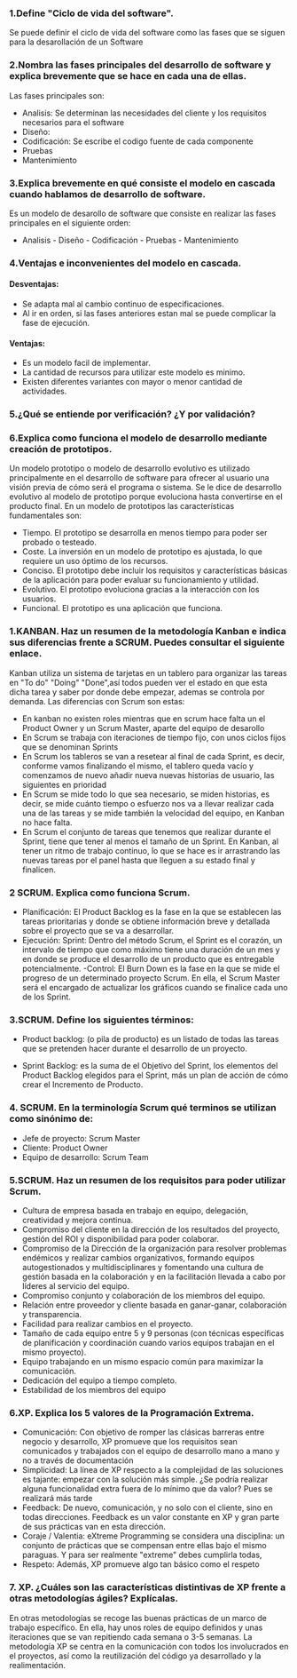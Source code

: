  ### 1.Define "Ciclo de vida del software".
Se puede definir el ciclo de vida del software como las fases que se siguen para la desarollación de un Software


 ### 2.Nombra las fases principales del desarrollo de software y explica brevemente que se hace en cada una de ellas.
Las fases principales son:
- Analisis: Se determinan las necesidades del cliente y los requisitos necesarios para el software
- Diseño: 
- Codificación: Se escribe el codigo fuente de cada componente
- Pruebas
- Mantenimiento


 ### 3.Explica brevemente en qué consiste el modelo en cascada cuando hablamos de desarrollo de software.
 Es un modelo de desarollo de software que consiste en realizar las fases principales en el siguiente orden:
 - Analisis - Diseño - Codificación - Pruebas - Mantenimiento


 ### 4.Ventajas e inconvenientes del modelo en cascada.
 #### Desventajas:
 - Se adapta mal al cambio continuo de especificaciones.
 - Al ir en orden, si las fases anteriores estan mal se puede complicar la fase de ejecución.
 
 #### Ventajas:
 - Es un modelo facil de implementar.
 - La cantidad de recursos para utilizar este modelo es minimo.
 - Existen diferentes variantes con mayor o menor cantidad de actividades.


 ### 5.¿Qué se entiende por verificación? ¿Y por validación?
 

 ### 6.Explica como funciona el modelo de desarrollo mediante creación de prototipos.
Un modelo prototipo o modelo de desarrollo evolutivo es utilizado principalmente en el desarrollo de software para ofrecer al usuario una visión previa de cómo será el programa o sistema. Se le dice de desarrollo evolutivo al modelo de prototipo porque evoluciona hasta convertirse en el producto final.
En un modelo de prototipos las características fundamentales son:

 - Tiempo. El prototipo se desarrolla en menos tiempo para poder ser probado o testeado.
 - Coste. La inversión en un modelo de prototipo es ajustada, lo que requiere un uso óptimo de los recursos.
 - Conciso. El prototipo debe incluir los requisitos y características básicas de la aplicación para poder evaluar su funcionamiento y utilidad.
 - Evolutivo. El prototipo evoluciona gracias a la interacción con los usuarios.
 - Funcional. El prototipo es una aplicación que funciona.

 
 ### 1.KANBAN. Haz un resumen de la metodología Kanban e indica sus diferencias frente a SCRUM. Puedes consultar el siguiente enlace.
  Kanban utiliza un sistema de tarjetas en un tablero para organizar las tareas en "To do" "Doing" "Done",así todos pueden ver el estado en que esta dicha   tarea y saber por donde debe empezar, ademas se controla por demanda. Las diferencias con Scrum son estas:
  - En kanban no existen roles mientras que en scrum hace falta un el Product Owner y un Scrum Master, aparte del equipo de desarollo
  - En Scrum se trabaja con iteraciones de tiempo fijo, con unos ciclos fijos que se denominan Sprints
  - En Scrum los tableros se van a resetear al final de cada Sprint, es decir, conforme vamos finalizando el mismo, el tablero queda vacío y comenzamos de
nuevo añadir nueva nuevas historias de usuario, las siguientes en prioridad
  - En Scrum se mide todo lo que sea necesario, se miden historias, es decir, se mide cuánto tiempo o esfuerzo nos va a llevar realizar cada una de las     tareas y se mide también la velocidad del equipo, en Kanban no hace falta.
  - En Scrum el conjunto de tareas que tenemos que realizar durante el Sprint, tiene que tener al menos el tamaño de un Sprint. En Kanban, al tener un ritmo de trabajo continuo, lo que se hace es ir arrastrando las nuevas tareas por el panel hasta que lleguen a su estado final y finalicen.


 ### 2 SCRUM. Explica como funciona Scrum.
  - Planificación: El Product Backlog es la fase en la que se establecen las tareas prioritarias y donde se obtiene información breve y detallada sobre el proyecto que se va  a desarrollar.
  - Ejecución: Sprint: Dentro del método Scrum, el Sprint es el corazón, un intervalo de tiempo que como máximo tiene una duración de un mes y en donde se produce el desarrollo de un producto que es entregable potencialmente.
  -Control: El Burn Down es la fase en la que se mide el progreso de un determinado proyecto Scrum. En ella, el Scrum Master será el encargado de actualizar los gráficos cuando se finalice cada uno de los Sprint.


 ### 3.SCRUM. Define los siguientes términos:
  - Product backlog: (o pila de producto) es un listado de todas las tareas que se pretenden hacer durante el desarrollo de un proyecto.
 
  - Sprint Backlog: es la suma de el Objetivo del Sprint, los elementos del Product Backlog elegidos para el Sprint, más un plan de acción de cómo crear el     Incremento de Producto.
  
  
  ### 4. SCRUM. En la terminología Scrum qué terminos se utilizan como sinónimo de:
 - Jefe de proyecto: Scrum Master
 - Cliente: Product Owner
 - Equipo de desarrollo: Scrum Team


  ### 5.SCRUM. Haz un resumen de los requisitos para poder utilizar Scrum.
  - Cultura de empresa basada en trabajo en equipo, delegación, creatividad y mejora continua.
  - Compromiso del cliente en la dirección de los resultados del proyecto, gestión del ROI y disponibilidad para poder colaborar.
  - Compromiso de la Dirección de la organización para resolver problemas endémicos y realizar cambios organizativos, formando equipos autogestionados y   multidisciplinares y fomentando una cultura de gestión basada en la colaboración y en la facilitación llevada a cabo por líderes al servicio del equipo.
  -  Compromiso conjunto y colaboración de los miembros del equipo.
  -  Relación entre proveedor y cliente basada en ganar-ganar, colaboración y transparencia.
  -  Facilidad para realizar cambios en el proyecto.
  -  Tamaño de cada equipo entre 5 y 9 personas (con técnicas específicas de planificación y coordinación cuando varios equipos trabajan en el mismo proyecto).
  -  Equipo trabajando en un mismo espacio común para maximizar la comunicación.
  -  Dedicación del equipo a tiempo completo.
  -  Estabilidad de los miembros del equipo


 ### 6.XP. Explica los 5 valores de la Programación Extrema.
  - Comunicación: Con objetivo de romper las clásicas barreras entre negocio y desarrollo, XP promueve que los requisitos sean comunicados y trabajados con el equipo de desarrollo mano a mano y no a través de documentación
  - Simplicidad: La línea de XP respecto a la complejidad de las soluciones es tajante: empezar con la solución más simple. ¿Se podría realizar alguna funcionalidad extra fuera de lo mínimo que da valor? Pues se realizará más tarde
  - Feedback: De nuevo, comunicación, y no solo con el cliente, sino en todas direcciones. Feedback es un valor constante en XP y gran parte de sus prácticas van en esta dirección.
  - Coraje / Valentia: eXtreme Programming se considera una disciplina: un conjunto de prácticas que se compensan entre ellas bajo el mismo paraguas. Y para ser realmente "extreme" debes cumplirla todas,
  - Respeto: Además, XP promueve algo tan básico como el respeto


 ### 7. XP. ¿Cuáles son las características distintivas de XP frente a otras metodologías ágiles? Explícalas.
En otras metodologías se recoge las buenas prácticas de un marco de trabajo específico. En ella, hay unos roles de equipo definidos y unas iteraciones que se van repitiendo cada semana o 3-5 semanas.
La metodología XP se centra en la comunicación con todos los involucrados en el proyectos, así como la reutilización del código ya desarrollado y la realimentación.
 
